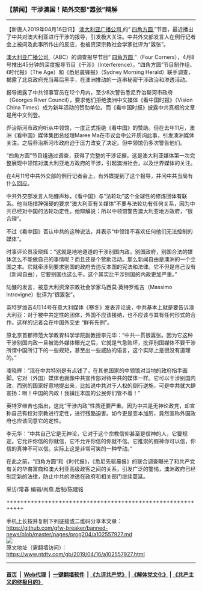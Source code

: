 ### 【禁闻】干涉澳国！陆外交部“嚣张”辩解
------------------------

<div class="post_content" itemprop="articleBody">
 <p>
  【新唐人2019年04月16日讯】
  <a href="https://www.ntdtv.com/gb/澳大利亚广播公司.htm">
   澳大利亚广播公司
  </a>
  的“
  <a href="https://www.ntdtv.com/gb/四角方圆.htm">
   四角方圆
  </a>
  ”节目，最近播出了中共对澳大利亚进行干涉的报导，引发极大关注。中共外交部发言人在例行记者会上被问及此事所作出的反应，也被资深宗教社会学家批评为“嚣张”。
 </p>
 <p>
  <a href="https://www.ntdtv.com/gb/澳大利亚广播公司.htm">
   澳大利亚广播公司
  </a>
  （ABC）的调查报导节目“
  <a href="https://www.ntdtv.com/gb/四角方圆.htm">
   四角方圆
  </a>
  ”（Four Corners），4月8号推出45分钟的深度报导节目《干涉》（Interference）。“四角方圆”节目制作组、《时代报》（The Age）和《悉尼晨锋报》（Sydney Morning Herald）联手调查，揭露了北京政府充当幕后黑手，在澳洲推动的一连串秘密干涉政治和渗透活动。
 </p>
 <p>
  报导揭露了中共领事官员在12个月内，至少8次警告悉尼乔治斯河市政府（Georges River Council），要求他们拒绝澳洲中文媒体《看中国时报》（Vision China Times）成为新年活动的赞助单位。而《看中国时报》披露中共真相的文章是用中文刊登。
 </p>
 <p>
  乔治斯河市政府听从中领馆，一度正式拒绝《看中国》的赞助。但在去年11月，澳洲《看中国》媒体集团总经理Maree Ma在市议会中公开质询此事，引发澳洲媒体关注。之后乔治斯河市政府迫于压力改变了决定。但中领馆仍多次警告他们。
 </p>
 <p>
  “四角方圆”节目组通过调查，获得了完整的干涉证据，这是澳大利亚媒体第一次完整展现中领馆对澳大利亚地方政府的干涉，引起澳洲社会，以及世界媒体的关注。
 </p>
 <p>
  在4月11号中共外交部的例行记者会上，有外媒提到了这个报导，并问中共当局有什么回应。
 </p>
 <p>
  中共外交部发言人陆慷声称，《看中国》与“法轮功”这个全球性的修炼团体有联系。他当场措辞强硬的要求“澳大利亚有关媒体”不要与法轮功有任何关系，因为中共已经对中国的法轮功定性。他辩解说：所以中领馆警告澳大利亚地方政府，“很合理”。
 </p>
 <p>
  不过《看中国》否认中共的这种说法，并表示“中领馆不喜欢任何他们无法控制的媒体”。
 </p>
 <p>
  时事评论员凌晓辉：“这就是地地道道的干涉别国内政。别国政府，别国合法的媒体怎么不能做自己的事情呢？而且还是个赞助活动。那么新闻自由是澳洲的一个立国之本。它就牵涉到要求别国的政府去违反本国的宪法和法律。它不但是自己没有（新闻自由），它要别国也这么干。这个其实比干涉别国的内政更加严重。”
 </p>
 <p>
  陆慷的发言，被意大利资深宗教社会学家马西莫·英特罗维吉（Massimo Introvigne）批评为“很嚣张”。
 </p>
 <p>
  英特罗维吉4月14号在意大利媒体《寒冬》发表评论说，中共基本上就是要告诉澳大利亚：对于被中共定性的团体，外国不应该接纳，也不应该与其有任何形式的合作。这样的记者会在中国外交史 “鲜有先例”。
 </p>
 <p>
  原北京首都师范大学教育科学学院副教授李元华：“中共一贯很嚣张。因为它这种干涉别国内政一旦被海外媒体曝光之后，它就是气急败坏，批评别国媒体不要干涉所谓中国所订下的一些规矩，甚至出一些威胁的语言，这个实际上是很没有道理的。”
 </p>
 <p>
  凌晓辉：“现在中共特别是有点钱了，在其他国家的中领馆对当地的政府指手画脚。它对（外国）媒体也就像中共宣传部对待中共的媒体一样。它可以干涉别国内政，而别的国家好意地提出来，比如说中共对于人权的倒行逆施，可是中共就大肆宣扬：啊！中国的内政！我镇压本国的公民你们管不着！”
 </p>
 <p>
  英特罗维吉也指出，这比“干涉内政”性质还要严重。因为中共是无神论政党，却宣称自己有权对宗教进行定性，进行残酷迫害。如今更是变本加厉，竟然宣称外国政府也应该同意它的定性。
 </p>
 <p>
  李元华：“中共自己它是无神论，它对于这个宗教信仰甚至是信神的人，它要规定。它允许你信的你就信，它不允许你信的你就不信。它推崇的假神你可以信，你信的真神不可以信。实际上这是非常可笑的一种举动。”
 </p>
 <p>
  在此之前，“四角方圆”和《时代报》，《悉尼先驱晨报》的联合调查曝光了和共产党有关的华裔富商和澳大利亚高级政客之间的关系，引发广泛的警惕，澳洲政府已经制定新的法律，防止中共的渗透在政府和相关部门继续蔓延。
 </p>
 <p>
  采访/常春 编辑/尚燕 后制/陈建铭
 </p>
 <div class="single_ad">
 </div>
</div>

+++++++++++++++++++++++++++++++++++++++++++++++++++++++++++<br/><br/>
手机上长按并复制下列链接或二维码分享本文章：<br/>
https://github.com/gfw-breaker/banned-news/blob/master/pages/prog204/a102557927.md <br/>
<a href='https://github.com/gfw-breaker/banned-news/blob/master/pages/prog204/a102557927.md'><img src='https://github.com/gfw-breaker/banned-news/blob/master/pages/prog204/a102557927.md.png'/></a> <br/>
原文地址（需翻墙访问）：https://www.ntdtv.com/gb/2019/04/16/a102557927.html


------------------------
#### [首页](https://github.com/gfw-breaker/banned-news/blob/master/README.md) &nbsp;|&nbsp; [Web代理](https://github.com/labour-camp/helloworld) &nbsp;|&nbsp; [一键翻墙软件](https://github.com/gfw-breaker/nogfw/blob/master/README.md) &nbsp;| [《九评共产党》](https://github.com/gfw-breaker/9ping.md/blob/master/README.md#九评之一评共产党是什么) | [《解体党文化》](https://github.com/gfw-breaker/jtdwh.md/blob/master/README.md) | [《共产主义的终极目的》](https://github.com/gfw-breaker/gczydzjmd.md/blob/master/README.md)

